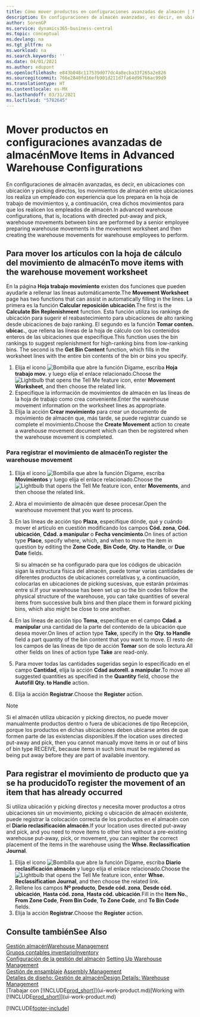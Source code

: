 ```yaml
---
title: Cómo mover productos en configuraciones avanzadas de almacén | Microsoft Docs
description: En configuraciones de almacén avanzadas, es decir, en ubicaciones con ubicación y picking directos, los movimientos de almacén entre ubicaciones los realiza un empleado con experiencia que los prepara en la hoja de trabajo de movimientos y, a continuación, crea dichos movimientos para que los realicen los empleados de almacén.
author: SorenGP
ms.service: dynamics365-business-central
ms.topic: conceptual
ms.devlang: na
ms.tgt_pltfrm: na
ms.workload: na
ms.search.keywords: ''
ms.date: 04/01/2021
ms.author: edupont
ms.openlocfilehash: e843b048c117539d077dc4a8ecba33f265a2e826
ms.sourcegitcommit: 766e2840fd16efb901d211d7fa64d96766ac99d9
ms.translationtype: HT
ms.contentlocale: es-MX
ms.lasthandoff: 03/31/2021
ms.locfileid: "5782645"
---
```

# <a name="move-items-in-advanced-warehouse-configurations"></a><span data-ttu-id="aedde-103">Mover productos en configuraciones avanzadas de almacén</span><span class="sxs-lookup"><span data-stu-id="aedde-103">Move Items in Advanced Warehouse Configurations</span></span>
<span data-ttu-id="aedde-104">En configuraciones de almacén avanzadas, es decir, en ubicaciones con ubicación y picking directos, los movimientos de almacén entre ubicaciones los realiza un empleado con experiencia que los prepara en la hoja de trabajo de movimientos y, a continuación, crea dichos movimientos para que los realicen los empleados de almacén.</span><span class="sxs-lookup"><span data-stu-id="aedde-104">In advanced warehouse configurations, that is, locations with directed put-away and pick, warehouse movements between bins are performed by a senior employee preparing warehouse movements in the movement worksheet and then creating the warehouse movements for warehouse employees to perform.</span></span>  

## <a name="to-move-items-with-the-warehouse-movement-worksheet"></a><span data-ttu-id="aedde-105">Para mover los artículos con la hoja de cálculo del movimiento de almacén</span><span class="sxs-lookup"><span data-stu-id="aedde-105">To move items with the warehouse movement worksheet</span></span>
<span data-ttu-id="aedde-106">En la página **Hoja trabajo movimiento** existen dos funciones que pueden ayudarle a rellenar las líneas automáticamente.</span><span class="sxs-lookup"><span data-stu-id="aedde-106">The **Movement Worksheet** page has two functions that can assist in automatically filling in the lines.</span></span> <span data-ttu-id="aedde-107">La primera es la función **Calcular reposición ubicación**.</span><span class="sxs-lookup"><span data-stu-id="aedde-107">The first is the **Calculate Bin Replenishment** function.</span></span> <span data-ttu-id="aedde-108">Esta función utiliza los rankings de ubicación para sugerir el reabastecimiento para ubicaciones de alto ranking desde ubicaciones de bajo ranking. El segundo es la función **Tomar conten. ubicac.**, que rellena las líneas de la hoja de cálculo con los contenidos enteros de las ubicaciones que especifique.</span><span class="sxs-lookup"><span data-stu-id="aedde-108">This function uses the bin rankings to suggest replenishment for high-ranking bins from low-ranking bins. The second is the **Get Bin Content** function, which fills in the worksheet lines with the entire bin contents of the bin or bins you specify.</span></span>

1.  <span data-ttu-id="aedde-109">Elija el icono ![Bombilla que abre la función Dígame](media/ui-search/search_small.png "Dígame qué desea hacer"), escriba **Hoja trabajo mov.** y luego elija el enlace relacionado.</span><span class="sxs-lookup"><span data-stu-id="aedde-109">Choose the ![Lightbulb that opens the Tell Me feature](media/ui-search/search_small.png "Tell me what you want to do") icon, enter **Movement Worksheet**, and then choose the related link.</span></span>  
2.  <span data-ttu-id="aedde-110">Especifique la información de movimientos de almacén en las líneas de la hoja de trabajo como crea conveniente.</span><span class="sxs-lookup"><span data-stu-id="aedde-110">Enter the warehouse movement information on the worksheet lines as appropriate.</span></span>  
3. <span data-ttu-id="aedde-111">Elija la acción **Crear movimiento** para crear un documento de movimiento de almacén que, más tarde, se puede registrar cuando se complete el movimiento.</span><span class="sxs-lookup"><span data-stu-id="aedde-111">Choose the **Create Movement** action to create a warehouse movement document which can then be registered when the warehouse movement is completed.</span></span>  

### <a name="to-register-the-warehouse-movement"></a><span data-ttu-id="aedde-112">Para registrar el movimiento de almacén</span><span class="sxs-lookup"><span data-stu-id="aedde-112">To register the warehouse movement</span></span>  
1.  <span data-ttu-id="aedde-113">Elija el icono ![Bombilla que abre la función Dígame](media/ui-search/search_small.png "Dígame qué desea hacer"), escriba **Movimientos** y luego elija el enlace relacionado.</span><span class="sxs-lookup"><span data-stu-id="aedde-113">Choose the ![Lightbulb that opens the Tell Me feature](media/ui-search/search_small.png "Tell me what you want to do") icon, enter **Movements**, and then choose the related link.</span></span>  
2.  <span data-ttu-id="aedde-114">Abra el movimiento de almacén que desee procesar.</span><span class="sxs-lookup"><span data-stu-id="aedde-114">Open the warehouse movement that you want to process.</span></span>  
3.  <span data-ttu-id="aedde-115">En las líneas de acción tipo **Plaza**, especifique dónde, qué y cuándo mover el artículo en cuestión modificando los campos **Cód. zona**, **Cód. ubicación**, **Cdad. a manipular** o **Fecha vencimiento**.</span><span class="sxs-lookup"><span data-stu-id="aedde-115">On lines of action type **Place**, specify where, which, and when to move the item in question by editing the **Zone Code**, **Bin Code**, **Qty. to Handle**, or **Due Date** fields.</span></span>  

    <span data-ttu-id="aedde-116">Si su almacén se ha configurado para que los códigos de ubicación sigan la estructura física del almacén, puede tomar varias cantidades de diferentes productos de ubicaciones correlativas y, a continuación, colocarlas en ubicaciones de picking sucesivas, que estarán próximas entre sí.</span><span class="sxs-lookup"><span data-stu-id="aedde-116">If your warehouse has been set up so the bin codes follow the physical structure of the warehouse, you can take quantities of several items from successive bulk bins and then place them in forward picking bins, which also might be close to one another.</span></span>  
4.  <span data-ttu-id="aedde-117">En las líneas de acción tipo **Toma**, especifique en el campo **Cdad. a manipular** una cantidad de la parte del contenido de la ubicación que desea mover.</span><span class="sxs-lookup"><span data-stu-id="aedde-117">On lines of action type **Take**, specify in the **Qty. to Handle** field a part quantity of the bin content that you want to move.</span></span> <span data-ttu-id="aedde-118">El resto de los campos de las líneas de tipo de acción **Tomar** son de solo lectura.</span><span class="sxs-lookup"><span data-stu-id="aedde-118">All other fields on lines of action type **Take** are read-only.</span></span>  
5.  <span data-ttu-id="aedde-119">Para mover todas las cantidades sugeridas según lo especificado en el campo **Cantidad**, elija la acción **Cdad autorell. a manipular**.</span><span class="sxs-lookup"><span data-stu-id="aedde-119">To move all suggested quantities as specified in the **Quantity** field, choose the **Autofill Qty. to Handle** action.</span></span>  
6. <span data-ttu-id="aedde-120">Elija la acción **Registrar**.</span><span class="sxs-lookup"><span data-stu-id="aedde-120">Choose the **Register** action.</span></span>  

> [!NOTE]  
>  <span data-ttu-id="aedde-121">Si el almacén utiliza ubicación y picking directos, no puede mover manualmente productos dentro o fuera de ubicaciones de tipo Recepción, porque los productos en dichas ubicaciones deben ubicarse antes de que formen parte de las existencias disponibles.</span><span class="sxs-lookup"><span data-stu-id="aedde-121">If the location uses directed put-away and pick, then you cannot manually move items in or out of bins of bin type RECEIVE, because items in such bins must be registered as being put away before they are part of available inventory.</span></span>

## <a name="to-register-the-movement-of-an-item-that-has-already-occurred"></a><span data-ttu-id="aedde-122">Para registrar el movimiento de producto que ya se ha producido</span><span class="sxs-lookup"><span data-stu-id="aedde-122">To register the movement of an item that has already occurred</span></span>  
<span data-ttu-id="aedde-123">Si utiliza ubicación y picking directos y necesita mover productos a otros ubicaciones sin un movimiento, picking o ubicación de almacén existente, puede registrar la colocación correcta de los productos en el almacén con el **Diario reclasificación almacén**.</span><span class="sxs-lookup"><span data-stu-id="aedde-123">If your location uses directed put-away and pick, and you need to move items to other bins without a pre-existing warehouse put-away, pick, or movement, you can register the correct placement of the items in the warehouse using the **Whse. Reclassification Journal**.</span></span>

1.  <span data-ttu-id="aedde-124">Elija el icono ![Bombilla que abre la función Dígame](media/ui-search/search_small.png "Dígame qué desea hacer"), escriba **Diario reclasificación almacén** y luego elija el enlace relacionado.</span><span class="sxs-lookup"><span data-stu-id="aedde-124">Choose the ![Lightbulb that opens the Tell Me feature](media/ui-search/search_small.png "Tell me what you want to do") icon, enter **Whse. Reclassification Journal**, and then choose the related link.</span></span>  
2.  <span data-ttu-id="aedde-125">Rellene los campos **Nº producto**, **Desde cód. zona**, **Desde cód. ubicación**, **Hasta cód. zona**, **Hasta cód. ubicación**.</span><span class="sxs-lookup"><span data-stu-id="aedde-125">Fill in the **Item No.**, **From Zone Code**, **From Bin Code**, **To Zone Code**, and **To Bin Code** fields.</span></span>  
3.  <span data-ttu-id="aedde-126">Elija la acción **Registrar**.</span><span class="sxs-lookup"><span data-stu-id="aedde-126">Choose the **Register** action.</span></span>  

## <a name="see-also"></a><span data-ttu-id="aedde-127">Consulte también</span><span class="sxs-lookup"><span data-stu-id="aedde-127">See Also</span></span>  
[<span data-ttu-id="aedde-128">Gestión almacén</span><span class="sxs-lookup"><span data-stu-id="aedde-128">Warehouse Management</span></span>](warehouse-manage-warehouse.md)  
[<span data-ttu-id="aedde-129">Grupos contables inventario</span><span class="sxs-lookup"><span data-stu-id="aedde-129">Inventory</span></span>](inventory-manage-inventory.md)  
<span data-ttu-id="aedde-130">[Configuración de la gestión del almacén](warehouse-setup-warehouse.md)   </span><span class="sxs-lookup"><span data-stu-id="aedde-130">[Setting Up Warehouse Management](warehouse-setup-warehouse.md)   </span></span>  
<span data-ttu-id="aedde-131">[Gestión de ensamblaje](assembly-assemble-items.md)  </span><span class="sxs-lookup"><span data-stu-id="aedde-131">[Assembly Management](assembly-assemble-items.md)  </span></span>  
[<span data-ttu-id="aedde-132">Detalles de diseño: Gestión de almacén</span><span class="sxs-lookup"><span data-stu-id="aedde-132">Design Details: Warehouse Management</span></span>](design-details-warehouse-management.md)  
<span data-ttu-id="aedde-133">[Trabajar con [!INCLUDE[prod_short](includes/prod_short.md)]](ui-work-product.md)</span><span class="sxs-lookup"><span data-stu-id="aedde-133">[Working with [!INCLUDE[prod_short](includes/prod_short.md)]](ui-work-product.md)</span></span>


[!INCLUDE[footer-include](includes/footer-banner.md)]
